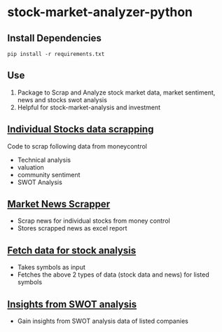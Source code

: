 # stock-market-analyzer-python

## Install Dependencies
```
pip install -r requirements.txt
```

## Use
1. Package to Scrap and Analyze stock market data, market sentiment, news and stocks swot analysis
2. Helpful for stock-market-analysis and investment

## [Individual Stocks data scrapping](https://github.com/MageshDominator/market-analyzer/blob/master/companyDataScrapper.py)
Code to scrap following data from moneycontrol
* Technical analysis
* valuation
* community sentiment
* SWOT Analysis

## [Market News Scrapper](https://github.com/MageshDominator/market-analyzer/blob/master/newsScrapper.py)
* Scrap news for individual stocks from money control
* Stores scrapped news as excel report

## [Fetch data for stock analysis](https://github.com/MageshDominator/market-analyzer/blob/master/fetchOnlyNeededData.py)
* Takes symbols as input
* Fetches the above 2 types of data (stock data and news) for listed symbols

## [Insights from SWOT analysis](https://github.com/MageshDominator/market-analyzer/blob/master/swot_analyzer.ipynb)
* Gain insights from SWOT analysis data of listed companies
